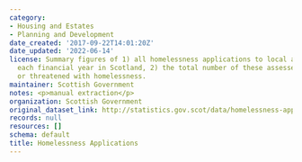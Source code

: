 ```yaml
---
category:
- Housing and Estates
- Planning and Development
date_created: '2017-09-22T14:01:20Z'
date_updated: '2022-06-14'
license: Summary figures of 1) all homelessness applications to local authorities
  each financial year in Scotland, 2) the total number of these assessed as homeless
  or threatened with homelessness.
maintainer: Scottish Government
notes: <p>manual extraction</p>
organization: Scottish Government
original_dataset_link: http://statistics.gov.scot/data/homelessness-applications
records: null
resources: []
schema: default
title: Homelessness Applications
---
```

